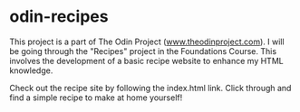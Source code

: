 # odin-recipes
This project is a part of The Odin Project (www.theodinproject.com). I will be going through the "Recipes" project in the Foundations Course. This involves the development of a basic recipe website to enhance my HTML knowledge.

Check out the recipe site by following the index.html link. Click through and find a simple recipe to make at home yourself!